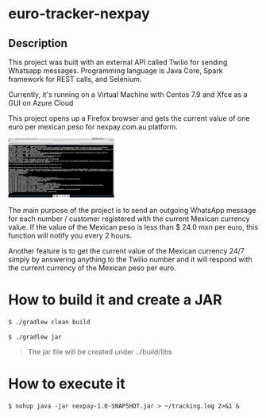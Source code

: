 # euro-tracker-nexpay

## Description

This project was built with an external API called Twilio for sending Whatsapp messages. Programming language is Java Core, Spark framework for REST calls, and Selenium. 

Currently, it's running on a Virtual Machine with Centos 7.9 and Xfce as a GUI on Azure Cloud


This project opens up a Firefox browser and gets the current value of one euro per mexican peso for nexpay.com.au platform.

![Alt tect](imgs/gif.gif)

The main purpose of the project is to send an outgoing WhatsApp message for each number / customer registered with the current Mexican currency value. If the value of the Mexican peso is less than $ 24.0 mxn per euro, this function will notify you every 2 hours.

Another feature is to get the current value of the Mexican currency 24/7 simply by answering anything to the Twilio number and it will respond with the current currency of the Mexican peso per euro.

# How to build it and create a JAR
```shell
$ ./gradlew clean build
```
```shell
$ ./gradlew jar
```
> The jar file will be created under ../build/libs
# How to execute it

```shell
$ nohup java -jar nexpay-1.0-SNAPSHOT.jar > ~/tracking.log 2>&1 &
```


